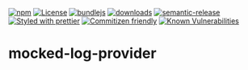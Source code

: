 [![npm](https://img.shields.io/npm/v/mocked-log-provider.svg)](https://www.npmjs.com/package/mocked-log-provider)
[![License](https://img.shields.io/badge/License-BSD%203--Clause-blue.svg)](https://opensource.org/licenses/BSD-3-Clause)
[![bundlejs](https://deno.bundlejs.com/?q=mocked-log-provider\&badge=detailed)](https://bundlejs.com/?q=mocked-log-provider)
[![downloads](http://img.shields.io/npm/dm/mocked-log-provider.svg?style=flat-square)](https://npmjs.org/package/mocked-log-provider)
[![semantic-release](https://img.shields.io/badge/%20%20%F0%9F%93%A6%F0%9F%9A%80-semantic--release-e10079.svg)](git+https://github.com/arlac77/mocked-log-provider.git)
[![Styled with prettier](https://img.shields.io/badge/styled_with-prettier-ff69b4.svg)](https://github.com/prettier/prettier)
[![Commitizen friendly](https://img.shields.io/badge/commitizen-friendly-brightgreen.svg)](http://commitizen.github.io/cz-cli/)
[![Known Vulnerabilities](https://snyk.io/test/github/arlac77/mocked-log-provider/badge.svg)](https://snyk.io/test/github/arlac77/mocked-log-provider)
# mocked-log-provider